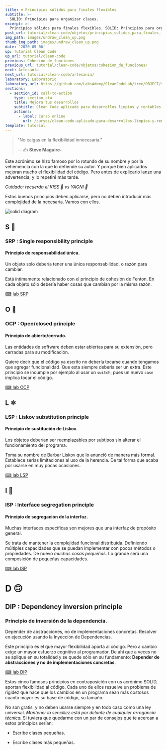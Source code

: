 ```yaml
---
title: ⚒️ Principios sólidos para finales flexibles
subtitle: >-
  SOLID: Principios para organizar clases.
excerpt: >-
  Principios sólidos para finales flexibles. SOLID: Principios para organizar clases.
post_url: tutorial/clean-code/objetos/principios_solidos_para_finales_flexibles/
img_path: images/undraw_clean_up.png
thumb_img_path: images/undraw_clean_up.png
date: '2020-05-06'
up: Tutorial Clean Code
up_url: tutorial/clean-code
previous: Cohesión de funciones
previous_url: tutorial/clean-code/objetos/cohesion_de_funciones/
next: Artesanía
next_url: tutorial/clean-code/artesania/
laboratory: Laboratorio
laboratory_url: https://github.com/LabsAdemy/CleanCodeLab/tree/OBJECT/src/examples/
sections:
  - section_id: call-to-action
    type: section_cta
    title: Mejora tus desarrollos
    subtitle: Clean Code aplicado para desarrollos limpios y rentables.
    actions:
      - label: Curso online
        url: /cursos/clean-code-aplicado-para-desarrollos-limpios-y-rentables/
template: tutorial
---
```


> "No caigas en la flexibilidad innecesaria."
>
> -- ✍️ **Steve Maguire-**

Este acrónimo se hizo famoso por lo rotundo de su nombre y por la vehemencia con la que lo defiende su autor. Y porque bien aplicados mejoran mucho el flexibilidad del código. Pero antes de explicarlo lanzo una advertencia; y lo repetiré más tarde.

_Cuidado: recuerda el KISS 💋 vs YAGNI 🚫_

Estos buenos principios deben aplicarse, pero no deben introducir más complejidad de la necesaria. Vamos con ellos.

![solid diagram](/images/solid.jpg)

## S 🦄

### SRP : Single responsibility principle

#### Principio de responsabilidad única.

Un objeto solo debería tener una única responsabilidad, o razón para cambiar.

Está íntimamente relacionado con el principio de cohesión de Fenton. En cada objeto sólo debería haber cosas que cambian por la misma razón.

[⌨ lab SRP](https://github.com/LabsAdemy/CleanCodeLab/tree/OBJECT/src/examples/1-S_rp)

## O 🔐

### OCP : Open/closed principle

#### Principio de abierto/cerrado.

Las entidades de software deben estar abiertas para su extensión, pero cerradas para su modificación.

Quiere decir que el código ya escrito no debería tocarse cuando tengamos que agregar funcionalidad. Que esta siempre debería ser un extra. Este principio se incumple por ejemplo al usar un `switch`, pues un nuevo `case` implica tocar el código.

[⌨ lab OCP](https://github.com/LabsAdemy/CleanCodeLab/tree/OBJECT/src/examples/2-O_cp)

## L ⚛️

### LSP : Liskov substitution principle

#### Principio de sustitución de Liskov.

Los objetos deberían ser reemplazables por subtipos sin alterar el funcionamiento del programa.

Toma su nombre de Barbar Liskov que lo anunció de manera más formal. Establece serias limitaciones al uso de la herencia. De tal forma que acaba por usarse en muy pocas ocasiones.

[⌨ lab LSP](https://github.com/LabsAdemy/CleanCodeLab/tree/OBJECT/src/examples/3-L_sp)

## I 🤹

### ISP : Interface segregation principle

#### Principio de segregación de la interfaz.

Muchas interfaces específicas son mejores que una interfaz de propósito general.​

Se trata de mantener la complejidad funcional distribuida. Definiendo múltiples capacidades que se puedan implementar con pocos métodos o propiedades. De nuevo _muchas cosas pequeñas_. Lo grande será una composición de pequeñas capacidades.

[⌨ lab ISP](https://github.com/LabsAdemy/CleanCodeLab/tree/OBJECT/src/examples/4-I_sp)

# D 🙃

## DIP : Dependency inversion principle

### Principio de inversión de la dependencia.

Depender de abstracciones, no de implementaciones concretas. Resolver en ejecución usando la Inyección de Dependencias.

Este principio es el que mayor flexibilidad aporta al código. Pero a cambio exige un mayor esfuerzo cognitivo al programador. De ahí que a veces no se aplique en su totalidad y se quede sólo en su fundamento: **Depender de abstracciones y no de implementaciones concretas**.

[⌨ lab DIP](https://github.com/LabsAdemy/CleanCodeLab/tree/OBJECT/src/examples/5-D_ip)

Estos cinco famosos principios en contraposición con us acrónimo SOLID, aportan flexibilidad al código. Cada uno de ellos resuelve un problema de rigidez que hace que los cambios en un programa sean más costosos cuanto mayor es su base de código, su tamaño.

No son gratis, y no deben usarse siempre y en todo caso como una ley universal. _Mantener la sencillez está por delante de cualquier arrogancia técnica._ Si tuviera que quedarme con un par de consejos que te acercan a estos principios serían:

- Escribe clases pequeñas.

- Escribe clases más pequeñas.

